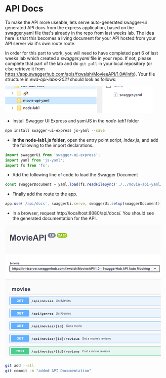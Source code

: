 # API Docs

To make the API more useable, lets serve auto-generated swagger-ui generated API docs from the express application, based on the swagger.yaml file that's already in the repo from last weeks lab. The idea here is that this becomes a living document for your API hosted from your API server via it's own route route.

In order for this part to work, you will need to have completed part 6 of last weeks lab which created a *swagger.yaml* file in your repo. If not, please complete that part of the lab and do  ``git pull`` in your local repository (or else retrieve it from https://app.swaggerhub.com/apis/fxwalsh/MovieeAPI/1.0#/info). Your file structure in *ewd-api-labs-2021* should look as follows:

![Files](./img/files.png)

- Install Swagger UI Express and yamlJS in the *node-lab1* folder

 ~~~bash
 npm install swagger-ui-express js-yaml --save
 ~~~

- **In the node-lab1.js folder**, open the entry point script, *index.js*, and add the following to the import declarations. 

~~~javascript
import swaggerUi from 'swagger-ui-express';
import yaml from 'js-yaml';
import fs from 'fs';
~~~

- Add the following line of code to load the Swagger Document

~~~javascript
const swaggerDocument = yaml.load(fs.readFileSync('./../movie-api-yaml/swagger.yaml', 'utf8'));
~~~

- Finally add the route to the app.

~~~javascript
app.use('/api/docs', swaggerUi.serve, swaggerUi.setup(swaggerDocument));
~~~

- In a browser, request http://localhost:8080/api/docs/. You should see the generated documentation for the API.

![Swagger API Documentation](./img/docs.png)

```bash
git add --all
git commit -m "added API Documentation"
```